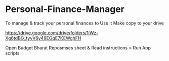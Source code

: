 # Personal-Finance-Manager
To manage &amp; track your personal finances 
to Use it Make copy to your drive 

https://drive.google.com/drive/folders/1iWz-Xg6tdBG_tyvV6y49EGqE7KEWghFH

Open Budget Bharat Reposmses sheet & Read instructions > Run App scripts 
